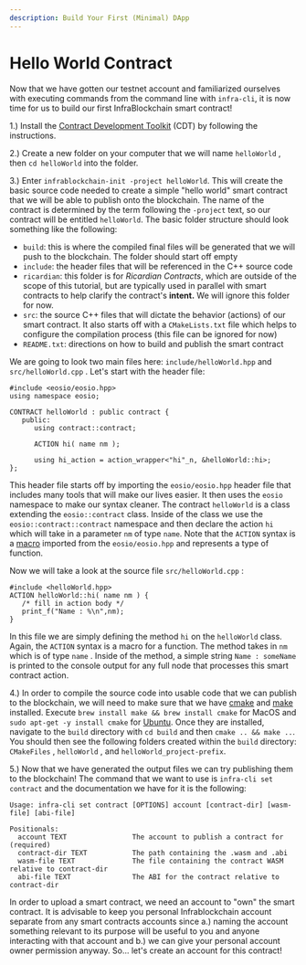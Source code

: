 ```yaml
---
description: Build Your First (Minimal) DApp
---
```


# Hello World Contract

Now that we have gotten our testnet account and familiarized ourselves with executing commands from the command line with `infra-cli`, it is now time for us to build our first InfraBlockchain smart contract!

1.) Install the [Contract Development Toolkit](https://github.com/InfraBlockchain/infrablockchain.cdt) (CDT) by following the instructions.&#x20;

2.) Create a new folder on your computer that we will name `helloWorld` , then `cd helloWorld` into the folder.

3.) Enter `infrablockchain-init -project helloWorld`. This will create the basic source code needed to create a simple "hello world" smart contract that we will be able to publish onto the blockchain. The name of the contract is determined by the term following the `-project` text, so our contract will be entitled `helloWorld`. The basic folder structure should look something like the following:

* `build`: this is where the compiled final files will be generated that we will push to the blockchain. The folder should start off empty
* `include`: the header files that will be referenced in the C++ source code
* `ricardian`: this folder is for _Ricardian Contracts_, which are outside of the scope of this tutorial, but are typically used in parallel with smart contracts to help clarify the contract's **intent.** We will ignore this folder for now.
* `src`: the source C++ files that will dictate the behavior (actions) of our smart contract. It also starts off with a `CMakeLists.txt` file which helps to configure the compilation process (this file can be ignored for now)
* `README.txt`: directions on how to build and publish the smart contract

We are going to look two main files here: `include/helloWorld.hpp` and `src/helloWorld.cpp` . Let's start with the header file:

```
#include <eosio/eosio.hpp>
using namespace eosio;

CONTRACT helloWorld : public contract {
   public:
      using contract::contract;

      ACTION hi( name nm );

      using hi_action = action_wrapper<"hi"_n, &helloWorld::hi>;
};
```

This header file starts off by importing the `eosio/eosio.hpp` header file that includes many tools that will make our lives easier. It then uses the `eosio` namespace to make our syntax cleaner. The contract `helloWorld` is a class extending the `eosio::contract` class. Inside of the class we use the `eosio::contract::contract` namespace and then declare the action `hi` which will take in a parameter `nm` of type `name`. Note that the `ACTION` syntax is a [macro](http://www.cplusplus.com/doc/tutorial/preprocessor/) imported from the `eosio/eosio.hpp` and represents a type of function.

Now we will take a look at the source file `src/helloWorld.cpp` :

```
#include <helloWorld.hpp>
ACTION helloWorld::hi( name nm ) {
   /* fill in action body */
   print_f("Name : %\n",nm);
}
```

In this file we are simply defining the method `hi` on the `helloWorld` class. Again, the `ACTION` syntax is a macro for a function. The method takes in `nm` which is of type `name` . Inside of the method, a simple string `Name : someName` is printed to the console output for any full node that processes this smart contract action.

4.) In order to compile the source code into usable code that we can publish to the blockchain, we will need to make sure that we have [cmake](https://cmake.org/) and [make](http://www.cplusplus.com/articles/jTbCpfjN/) installed. Execute `brew install make && brew install cmake` for MacOS and `sudo apt-get -y install cmake` for [Ubuntu](https://ubuntu.com/). Once they are installed, navigate to the `build` directory with `cd build` and then `cmake .. && make ..`. You should then see the following folders created within the `build` directory: `CMakeFiles` , `helloWorld` , and `helloWorld_project-prefix`.

5.) Now that we have generated the output files we can try publishing them to the blockchain! The command that we want to use is `infra-cli set contract` and the documentation we have for it is the following:

```
Usage: infra-cli set contract [OPTIONS] account [contract-dir] [wasm-file] [abi-file]

Positionals:
  account TEXT                The account to publish a contract for (required)
  contract-dir TEXT           The path containing the .wasm and .abi
  wasm-file TEXT              The file containing the contract WASM relative to contract-dir
  abi-file TEXT               The ABI for the contract relative to contract-dir
```

In order to upload a smart contract, we need an account to "own" the smart contract. It is advisable to keep you personal Infrablockchain account separate from any smart contracts accounts since a.) naming the account something relevant to its purpose will be useful to you and anyone interacting with that account and b.) we can give your personal account owner permission anyway. So... let's create an account for this contract!
